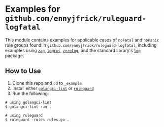 # Examples for `github.com/ennyjfrick/ruleguard-logfatal`

This module contains examples for applicable cases of `noFatal` and `noPanic` rule groups found in `github.com/ennyjfrick/ruleguard-logfatal`, including examples using [`zap`](https://github.com/uber-go/zap), [`logrus`](https://github.com/sirupsen/logrus), [`zerolog`](https://github.com/rs/zerolog), and the standard library's [`log`](https://pkg.go.dev/log) package. 

## How to Use
1. Clone this repo and `cd` to `_example`
2. Install either [`golangci-lint`](https://golangci-lint.run) or [`ruleguard`](https://github.com/quasilyte/go-ruleguard)
3. Run the following:
```shell
# using golangci-lint
$ golangci-lint run .

# using ruleguard
$ ruleguard -rules rules.go .
```